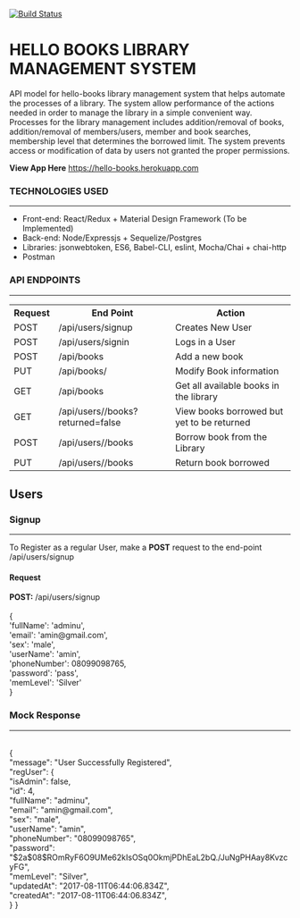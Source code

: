 [![Build Status](https://travis-ci.org/daddychukz/OLMS.svg?branch=refactored)](https://travis-ci.org/daddychukz/OLMS)

# HELLO BOOKS LIBRARY MANAGEMENT SYSTEM
API model for hello-books library management system that helps automate the processes of a library. The system allow performance of the actions needed in order to manage the library in a simple convenient way. Processes for the library management includes addition/removal of books, addition/removal of members/users, member and book searches, membership level that determines the borrowed limit. The system prevents access or modification of data by users not granted the proper permissions.

<b>View App Here</b> https://hello-books.herokuapp.com

<h3>TECHNOLOGIES USED</h3>
<hr>
<ul>
  <li>Front-end: React/Redux + Material Design Framework (To be Implemented)</li>
  <li>Back-end: Node/Expressjs + Sequelize/Postgres</li>
  <li>Libraries: jsonwebtoken, ES6, Babel-CLI, eslint, Mocha/Chai + chai-http</li>
  <li>Postman</li>
</ul>

<h3>API ENDPOINTS</h3>
<hr>
<table>
  <tr>
      <th>Request</th>
      <th>End Point</th>
      <th>Action</th>
  </tr>
  <tr>
      <td>POST</td>
      <td>/api/users/signup</td>
      <td>Creates New User</td>
  </tr>
  <tr>
      <td>POST</td>
      <td>/api/users/signin</td>
      <td>Logs in a User</td>
  </tr>
  
  <tr>
      <td>POST</td>
      <td>/api/books</td>
      <td>Add a new book</td>
  </tr>
  
  <tr>
      <td>PUT</td>
      <td>/api/books/<bookId></td>
      <td>Modify Book information</td>
  </tr>
  
  <tr>
      <td>GET</td>
      <td>/api/books</td>
      <td>Get all available books in the library</td>
  </tr>
  
  <tr>
      <td>GET</td>
      <td>/api/users/<userId>/books?returned=false</td>
      <td>View books borrowed but yet to be returned</td>
  </tr>
  
  <tr>
      <td>POST</td>
      <td>/api/users/<userId>/books</td>
      <td>Borrow book from the Library</td>
  </tr>
  
  <tr>
      <td>PUT</td>
      <td>/api/users/<userId>/books</td>
      <td>Return book borrowed</td>
  </tr>
</table>

<h2>Users</h2
<hr>

<h3>Signup</h3>
<hr>
To Register as a regular User, make a <b>POST</b> request to the end-point /api/users/signup

<h4>Request</h4>
<b>POST:</b> /api/users/signup <br>
<br>
{<br>
    'fullName': 'adminu',<br>
    'email': 'amin@gmail.com',<br>
    'sex': 'male',<br>
    'userName': 'amin',<br>
    'phoneNumber': 08099098765,<br>
    'password': 'pass',<br>
    'memLevel': 'Silver'<br>
}<br>

<h3>Mock Response</h3>
<hr><br>
{<br>
    "message": "User Successfully Registered",<br>
    "regUser": {<br>
        "isAdmin": false,<br>
        "id": 4,<br>
        "fullName": "adminu",<br>
        "email": "amin@gmail.com",<br>
        "sex": "male",<br>
        "userName": "amin",<br>
        "phoneNumber": "08099098765",<br>
        "password": "$2a$08$ROmRyF6O9UMe62kIsOSq0OkmjPDhEaL2bQ./JuNgPHAay8KvzcyFG",<br>
        "memLevel": "Silver",<br>
        "updatedAt": "2017-08-11T06:44:06.834Z",<br>
        "createdAt": "2017-08-11T06:44:06.834Z",<br>
    }
}
